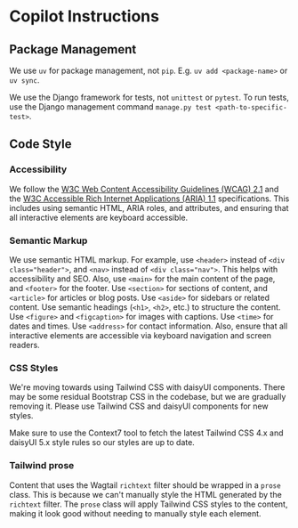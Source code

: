 # Copilot Instructions

## Package Management

We use `uv` for package management, not `pip`. E.g. `uv add <package-name>` or `uv sync`.

We use the Django framework for tests, not `unittest` or `pytest`. To run tests, use the Django management command `manage.py test <path-to-specific-test>`.

## Code Style

### Accessibility

We follow the [W3C Web Content Accessibility Guidelines (WCAG) 2.1](https://www.w3.org/TR/WCAG21/) and the [W3C Accessible Rich Internet Applications (ARIA) 1.1](https://www.w3.org/TR/wai-aria-1.1/) specifications. This includes using semantic HTML, ARIA roles, and attributes, and ensuring that all interactive elements are keyboard accessible.

### Semantic Markup

We use semantic HTML markup. For example, use `<header>` instead of `<div class="header">`, and `<nav>` instead of `<div class="nav">`. This helps with accessibility and SEO. Also, use `<main>` for the main content of the page, and `<footer>` for the footer. Use `<section>` for sections of content, and `<article>` for articles or blog posts. Use `<aside>` for sidebars or related content. Use semantic headings (`<h1>`, `<h2>`, etc.) to structure the content. Use `<figure>` and `<figcaption>` for images with captions. Use `<time>` for dates and times. Use `<address>` for contact information. Also, ensure that all interactive elements are accessible via keyboard navigation and screen readers.

### CSS Styles

We're moving towards using Tailwind CSS with daisyUI components. There may be some residual Bootstrap CSS in the codebase, but we are gradually removing it. Please use Tailwind CSS and daisyUI components for new styles.

Make sure to use the Context7 tool to fetch the latest Tailwind CSS 4.x and daisyUI 5.x style rules so our styles are up to date.

### Tailwind prose

Content that uses the Wagtail `richtext` filter should be wrapped in a `prose` class. This is because we can't manually style the HTML generated by the `richtext` filter. The `prose` class will apply Tailwind CSS styles to the content, making it look good without needing to manually style each element.
